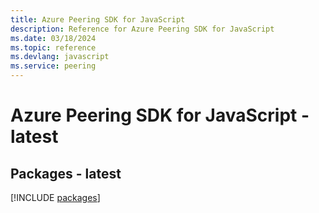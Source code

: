 ```yaml
---
title: Azure Peering SDK for JavaScript
description: Reference for Azure Peering SDK for JavaScript
ms.date: 03/18/2024
ms.topic: reference
ms.devlang: javascript
ms.service: peering
---
```

# Azure Peering SDK for JavaScript - latest
## Packages - latest
[!INCLUDE [packages](peering-index.md)]